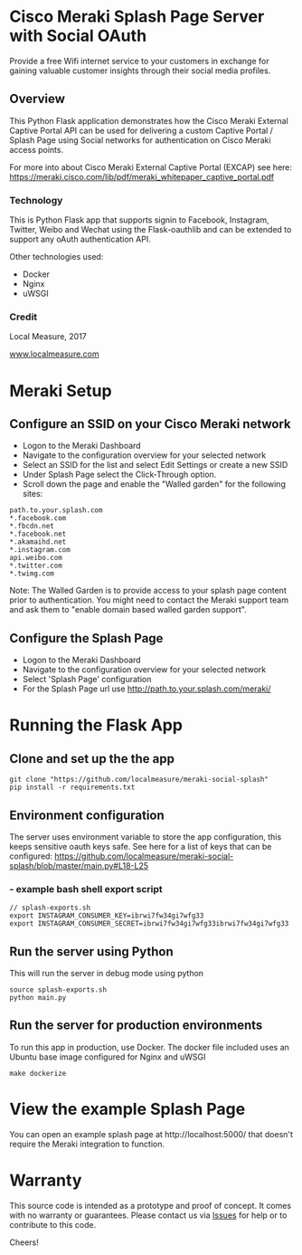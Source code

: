 # Cisco Meraki Splash Page Server with Social OAuth
Provide a free Wifi internet service to your customers in exchange for gaining valuable customer insights through their social media profiles.

## Overview

This Python Flask application demonstrates how the Cisco Meraki External Captive Portal API can be used for delivering a custom Captive Portal / Splash Page using Social networks for authentication on Cisco Meraki access points.

For more into about Cisco Meraki External Captive Portal (EXCAP) see here: https://meraki.cisco.com/lib/pdf/meraki_whitepaper_captive_portal.pdf

### Technology

This is Python Flask app that supports signin to Facebook, Instagram, Twitter, Weibo and Wechat using the Flask-oauthlib and can be extended to support any oAuth authentication API.

Other technologies used:
* Docker
* Nginx
* uWSGI

### Credit
Local Measure, 2017

www.localmeasure.com


# Meraki Setup

## Configure an SSID on your Cisco Meraki network

* Logon to the Meraki Dashboard
* Navigate to the configuration overview for your selected network
* Select an SSID for the list and select Edit Settings or create a new SSID
* Under Splash Page select the Click-Through option.
* Scroll down the page and enable the "Walled garden" for the following sites:

```
path.to.your.splash.com
*.facebook.com
*.fbcdn.net
*.facebook.net
*.akamaihd.net
*.instagram.com
api.weibo.com
*.twitter.com
*.twimg.com
```

Note: The Walled Garden is to provide access to your splash page content prior to authentication. You might need to contact the Meraki support team and ask them to "enable domain based walled garden support".

## Configure the Splash Page

* Logon to the Meraki Dashboard
* Navigate to the configuration overview for your selected network
* Select 'Splash Page' configuration
* For the Splash Page url use http://path.to.your.splash.com/meraki/


# Running the Flask App

## Clone and set up the the app
```
git clone "https://github.com/localmeasure/meraki-social-splash"
pip install -r requirements.txt

```   

## Environment configuration

The server uses environment variable to store the app configuration, this keeps sensitive oauth keys safe.
See here for a list of keys that can be configured: https://github.com/localmeasure/meraki-social-splash/blob/master/main.py#L18-L25

### - example bash shell export script
```
// splash-exports.sh
export INSTAGRAM_CONSUMER_KEY=ibrwi7fw34gi7wfg33
export INSTAGRAM_CONSUMER_SECRET=ibrwi7fw34gi7wfg33ibrwi7fw34gi7wfg33

```

## Run the server using Python

This will run the server in debug mode using python
```
source splash-exports.sh
python main.py

```

## Run the server for production environments

To run this app in production, use Docker. The docker file included uses an Ubuntu base image configured for Nginx and uWSGI
```
make dockerize
```

# View the example Splash Page

You can open an example splash page at http://localhost:5000/ that doesn't require the Meraki integration to function.


# Warranty

This source code is intended as a prototype and proof of concept. It comes with no warranty or guarantees. Please contact us via [Issues](https://github.com/localmeasure/meraki-social-splash/issues) for help or to contribute to this code.

Cheers!
